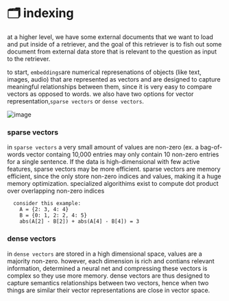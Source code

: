 # 🗂️ indexing 

at a higher level, we have some external documents that we want to load and put inside of a retriever, and the goal of this retriever is to fish out some document from external data store that is relevant to the question as input to the retriever.

to start, `embeddings`are numerical represenations of objects (like text, images, audio) that are represented as vectors and are designed to capture meaningful relationships between them, since it is very easy to compare vectors as opposed to words. we also have two options for vector representation,`sparse vectors` or `dense vectors`.

![image](https://github.com/user-attachments/assets/2b311786-2a4d-4597-b983-58a7fc30079c)


### sparse vectors ### 
in `sparse vectors` a very small amount of values are non-zero (ex. a bag-of-words vector containg 10,000 entries may only contain 10 non-zero entries for a single sentence. If the data is high-dimensional with few active features, sparse vectors may be more efficient. sparse vectors are memory efficient, since the only store non-zero indices and values, making it a huge memory optimization. specialized algorithims exist to compute dot product over overlapping non-zero indices

```
  consider this example: 
    A = {2: 3, 4: 4}
    B = {0: 1, 2: 2, 4: 5}
    abs(A[2] - B[2]) + abs(A[4] - B[4]) = 3
```


### dense vectors ### 
in `dense vectors` are stored in a high dimensional space, values are a majority non-zero. however, each dimension is rich and contians relevant information, determined a neural net and compressing these vectors is complex so they use more memory. dense vectors are thus designed to capture semantics relationships between two vectors, hence when two things are similar their vector representations are close in vector space. 


